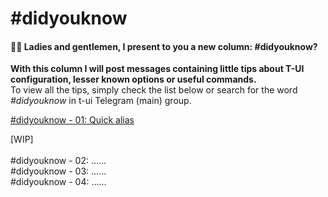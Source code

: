# #didyouknow

#### 📢📢  Ladies and gentlemen, I present to you a new column: #didyouknow?

**With this column I will post messages containing little tips about T-UI configuration, lesser known options or useful commands.**<br>
To view all the tips, simply check the list below or search for the word <i>#didyouknow</i> in t-ui Telegram (main) group.
<br>

[#didyouknow - 01: Quick alias](https://github.com/M4dGun/t-ui_themes/blob/main/FAQ_group/didyouknow_01.md)

[WIP]<br>
<br>
#didyouknow - 02: ......<br>
#didyouknow - 03: ......<br>
#didyouknow - 04: ......<br>

